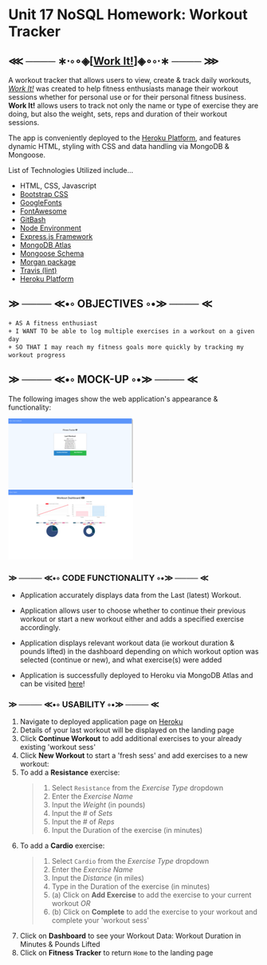 # Unit 17 NoSQL Homework: Workout Tracker

## ⋘ ──── ∗⋅◦∘◈\[[Work It!](https://workit-00.herokuapp.com/)\]◈∘◦⋅∗ ──── ⋙

A workout tracker that allows users to view, create & track daily workouts, _[Work It!](https://workit-00.herokuapp.com/)_ was created to help fitness enthusiasts manage their workout sessions whether for personal use or for their personal fitness business. **Work It!** allows users to track not only the name or type of exercise they are doing, but also the weight, sets, reps and duration of their workout sessions.

The app is conveniently deployed to the [Heroku Platform](https://www.heroku.com/), and features dynamic HTML, styling with CSS and data handling via MongoDB & Mongoose.

List of Technologies Utilized include...

- HTML, CSS, Javascript
- [Bootstrap CSS](https://getbootstrap.com/)
- [GoogleFonts](https://fonts.google.com/)
- [FontAwesome](https://fontawesome.com/)
- [GitBash](https://gitforwindows.org/)
- [Node Environment](https://nodejs.org/en/about/)
- [Express.js Framework](https://expressjs.com/)
- [MongoDB Atlas](https://www.mongodb.com/cloud/atlas)
- [Mongoose Schema](https://mongoosejs.com/)
- [Morgan package](https://www.npmjs.com/package/morgan)
- [Travis (lint)](https://www.mongodb.com/cloud/atlas)
- [Heroku Platform](https://www.heroku.com/)

## ≫ ──── ≪•◦ OBJECTIVES ◦•≫ ──── ≪

```
+ AS A fitness enthusiast
+ I WANT TO be able to log multiple exercises in a workout on a given day
+ SO THAT I may reach my fitness goals more quickly by tracking my workout progress
```

## ≫ ──── ≪•◦ MOCK-UP ◦•≫ ──── ≪

The following images show the web application's appearance & functionality:

<p float="left">
    <img src="./public/img/screenshot1.PNG" alt="Fitness Tracker" width="250" style="margin-right: 10px;" />
    <img src="./public/img/screenshot2.PNG" alt="Dashboard" width="250" style="margin-right: 10px;" />
</p>

### ≫ ──── ≪•◦ CODE FUNCTIONALITY ◦•≫ ──── ≪

- Application accurately displays data from the Last (latest) Workout.

- Application allows user to choose whether to continue their previous workout or start a new workout either and adds a specified exercise accordingly.

- Application displays relevant workout data (ie workout duration & pounds lifted) in the dashboard depending on which workout option was selected (continue or new), and what exercise(s) were added

- Application is successfully deployed to Heroku via MongoDB Atlas and can be visited [here](https://workit-00.herokuapp.com/)!

### ≫ ──── ≪•◦ USABILITY ◦•≫ ──── ≪

1. Navigate to deployed application page on [Heroku](https://workit-00.herokuapp.com/)
2. Details of your last workout will be displayed on the landing page
3. Click **Continue Workout** to add additional exercises to your already existing 'workout sess'
4. Click **New Workout** to start a 'fresh sess' and add exercises to a new workout:
5. To add a **Resistance** exercise:
   > 1. Select `Resistance` from the _Exercise Type_ dropdown
   > 2. Enter the _Exercise Name_
   > 3. Input the _Weight_ (in pounds)
   > 4. Input the # of _Sets_
   > 5. Input the # of _Reps_
   > 6. Input the Duration of the exercise (in minutes)
6. To add a **Cardio** exercise:
   > 1. Select `Cardio` from the _Exercise Type_ dropdown
   > 2. Enter the _Exercise Name_
   > 3. Input the _Distance_ (in miles)
   > 4. Type in the Duration of the exercise (in minutes)
   > 5. (a) Click on **Add Exercise** to add the exercise to your current workout _OR_
   > 6. (b) Click on **Complete** to add the exercise to your workout and complete your 'workout sess'
7. Click on **Dashboard** to see your Workout Data: Workout Duration in Minutes & Pounds Lifted
8. Click on **Fitness Tracker** to return `Home` to the landing page

